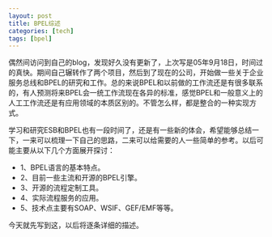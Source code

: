 ```yaml
---
layout: post
title: BPEL综述
categories: [tech]
tags: [bpel]
---
```


偶然间访问到自己的blog，发现好久没有更新了，上次写是05年9月18日，时间过的真快。期间自己辗转作了两个项目，然后到了现在的公司，开始做一些关于企业服务总线和BPEL的研究和工作。总的来说BPEL和以前做的工作流还是有很多联系的，有人预测将来BPEL会一统工作流现在各异的标准，感觉BPEL和一般意义上的人工工作流还是有应用领域的本质区别的。不管怎么样，都是整合的一种实现方式。

学习和研究ESB和BPEL也有一段时间了，还是有一些新的体会，希望能够总结一下，一来可以梳理一下自己的思路，二来可以给需要的人一些简单的参考。以后可能主要从以下几个方面展开探讨：

- 1、BPEL语言的基本特点。
- 2、目前一些主流和开源的BPEL引擎。
- 3、开源的流程定制工具。
- 4、实际流程服务的应用。
- 5、技术点主要有SOAP、WSIF、GEF/EMF等等。

今天就先写到这，以后将逐条详细的描述。

